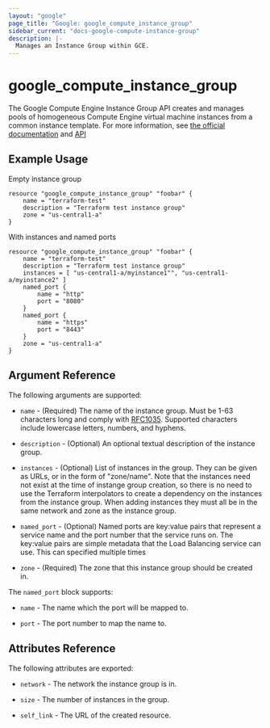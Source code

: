 ```yaml
---
layout: "google"
page_title: "Google: google_compute_instance_group"
sidebar_current: "docs-google-compute-instance-group"
description: |-
  Manages an Instance Group within GCE.
---
```


# google\_compute\_instance\_group

The Google Compute Engine Instance Group API creates and manages pools
of homogeneous Compute Engine virtual machine instances from a common instance
template.  For more information, see [the official documentation](https://cloud.google.com/compute/docs/instance-groups/unmanaged-groups)
and [API](https://cloud.google.com/compute/docs/reference/latest/instanceGroups)

## Example Usage

Empty instance group
```
resource "google_compute_instance_group" "foobar" {
	name = "terraform-test"
	description = "Terraform test instance group"
	zone = "us-central1-a"
}
```

With instances and named ports
```
resource "google_compute_instance_group" "foobar" {
	name = "terraform-test"
	description = "Terraform test instance group"
	instances = [ "us-central1-a/myinstance1"", "us-central1-a/myinstance2" ]
	named_port {
		name = "http"
		port = "8080"
	}
	named_port {
		name = "https"
		port = "8443"
	}
	zone = "us-central1-a"
}
```

## Argument Reference

The following arguments are supported:

* `name` - (Required) The name of the instance group. Must be 1-63
characters long and comply with [RFC1035](https://www.ietf.org/rfc/rfc1035.txt).
Supported characters include lowercase letters, numbers, and hyphens.

* `description` - (Optional) An optional textual description of the instance
  group.

* `instances` - (Optional) List of instances in the group.  They can be given as
  URLs, or in the form of "zone/name".  Note that the instances need not exist
  at the time of instange group creation, so there is no need to use the Terraform
  interpolators to create a dependency on the instances from the instance group.
  When adding instances they must all be in the same network and zone as
  the instance group.

* `named_port` - (Optional) Named ports are key:value pairs that represent a 
  service name and the port number that the service runs on. The key:value pairs 
  are simple metadata that the Load Balancing service can use. This can specified 
  multiple times

* `zone` - (Required) The zone that this instance group should be created in.

The `named_port` block supports:

* `name` - The name which the port will be mapped to.

* `port` - The port number to map the name to.

## Attributes Reference

The following attributes are exported:

* `network` - The network the instance group is in.

* `size` - The number of instances in the group.

* `self_link` - The URL of the created resource.
